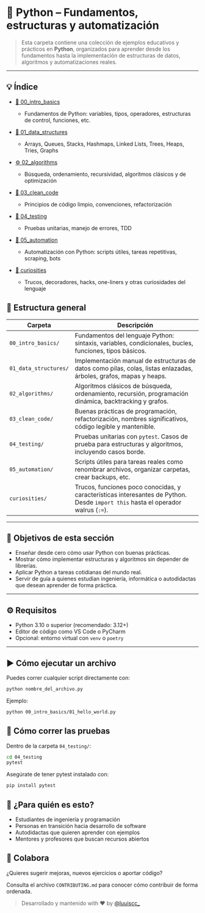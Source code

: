 # 🐍 Python – Fundamentos, estructuras y automatización

> Esta carpeta contiene una colección de ejemplos educativos y prácticos en **Python**, organizados para aprender desde los fundamentos hasta la implementación de estructuras de datos, algoritmos y automatizaciones reales.

---

## 💡 Índice

- [📘 00_intro_basics](./00_intro_basics)
  - Fundamentos de Python: variables, tipos, operadores, estructuras de control, funciones, etc.

- [🧱 01_data_structures](./01_data_structures)
  - Arrays, Queues, Stacks, Hashmaps, Linked Lists, Trees, Heaps, Tries, Graphs

- [⚙️ 02_algorithms](./02_algorithms)
  - Búsqueda, ordenamiento, recursividad, algoritmos clásicos y de optimización

- [🧼 03_clean_code](./03_clean_code)
  - Principios de código limpio, convenciones, refactorización

- [🧪 04_testing](./04_testing)
  - Pruebas unitarias, manejo de errores, TDD

- [🤖 05_automation](./05_automation)
  - Automatización con Python: scripts útiles, tareas repetitivas, scraping, bots

- [🎩 curiosities](./curiosities)
  - Trucos, decoradores, hacks, one-liners y otras curiosidades del lenguaje

## 📁 Estructura general

| Carpeta | Descripción |
|--------|-------------|
| `00_intro_basics/` | Fundamentos del lenguaje Python: sintaxis, variables, condicionales, bucles, funciones, tipos básicos. |
| `01_data_structures/` | Implementación manual de estructuras de datos como pilas, colas, listas enlazadas, árboles, grafos, mapas y heaps. |
| `02_algorithms/` | Algoritmos clásicos de búsqueda, ordenamiento, recursión, programación dinámica, backtracking y grafos. |
| `03_clean_code/` | Buenas prácticas de programación, refactorización, nombres significativos, código legible y mantenible. |
| `04_testing/` | Pruebas unitarias con `pytest`. Casos de prueba para estructuras y algoritmos, incluyendo casos borde. |
| `05_automation/` | Scripts útiles para tareas reales como renombrar archivos, organizar carpetas, crear backups, etc. |
| `curiosities/` | Trucos, funciones poco conocidas, y características interesantes de Python. Desde `import this` hasta el operador walrus (`:=`). |

---

## 🎯 Objetivos de esta sección

- Enseñar desde cero cómo usar Python con buenas prácticas.
- Mostrar cómo implementar estructuras y algoritmos sin depender de librerías.
- Aplicar Python a tareas cotidianas del mundo real.
- Servir de guía a quienes estudian ingeniería, informática o autodidactas que desean aprender de forma práctica.

---

## ⚙️ Requisitos

- Python 3.10 o superior (recomendado: 3.12+)
- Editor de código como VS Code o PyCharm
- Opcional: entorno virtual con `venv` o `poetry`

---

## ▶️ Cómo ejecutar un archivo

Puedes correr cualquier script directamente con:

```bash
python nombre_del_archivo.py
````

Ejemplo:
```bash
python 00_intro_basics/01_hello_world.py
```

## 🧪 Cómo correr las pruebas

Dentro de la carpeta `04_testing/`:

```bash
cd 04_testing
pytest
```

Asegúrate de tener pytest instalado con:

```bash
pip install pytest
```

## 🧠 ¿Para quién es esto?
- Estudiantes de ingeniería y programación
- Personas en transición hacia desarrollo de software
- Autodidactas que quieren aprender con ejemplos
- Mentores y profesores que buscan recursos abiertos

## 🙌 Colabora

¿Quieres sugerir mejoras, nuevos ejercicios o aportar código?

Consulta el archivo `CONTRIBUTING.md` para conocer cómo contribuir de forma ordenada.


> Desarrollado y mantenido with ❤️ by [@luuiscc_](https://github.com/luuuisc) 



